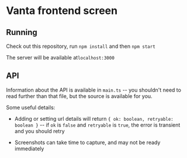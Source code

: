 # Vanta frontend screen

## Running

Check out this repository, run `npm install` and then `npm start`

The server will be available at`localhost:3000`

## API

Information about the API is available in `main.ts` -- you shouldn't need to read further than that file, but the source is available for you.

Some useful details:

* Adding or setting url details will return `{ ok: boolean, retryable: boolean }` -- if `ok` is `false` and `retryable` is `true`, the error is transient and you should retry

* Screenshots can take time to capture, and may not be ready immediately
